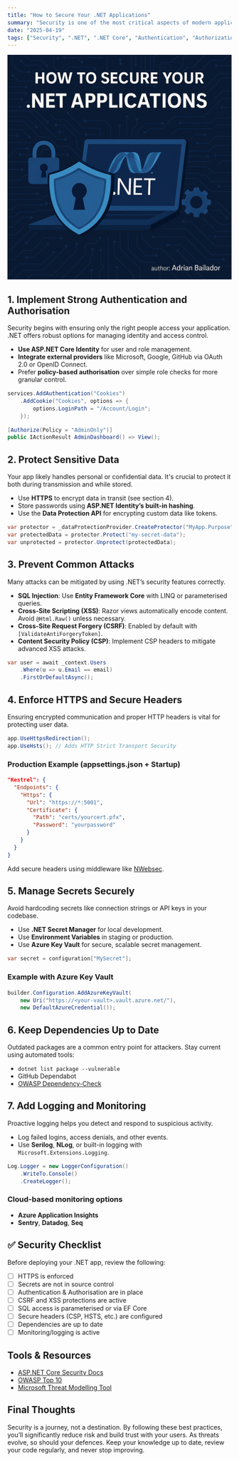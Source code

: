 ```yaml
---
title: "How to Secure Your .NET Applications"
summary: "Security is one of the most critical aspects of modern application development. In an era where data breaches and cyber threats are increasingly common, securing your .NET applications is not optional – it’s essential. This guide covers practical strategies and tools you can apply right now to make your applications safer and more resilient."
date: "2025-04-19"
tags: ["Security", ".NET", ".NET Core", "Authentication", "Authorization"]
---
```


![How to Secure Your .NET Applications](secure.png)

## 1. Implement Strong Authentication and Authorisation

Security begins with ensuring only the right people access your application. .NET offers robust options for managing identity and access control.

- **Use ASP.NET Core Identity** for user and role management.
- **Integrate external providers** like Microsoft, Google, GitHub via OAuth 2.0 or OpenID Connect.
- Prefer **policy-based authorisation** over simple role checks for more granular control.

```csharp
services.AddAuthentication("Cookies")
    .AddCookie("Cookies", options => {
        options.LoginPath = "/Account/Login";
    });
```

```csharp
[Authorize(Policy = "AdminOnly")]
public IActionResult AdminDashboard() => View();
```

## 2. Protect Sensitive Data

Your app likely handles personal or confidential data. It's crucial to protect it both during transmission and while stored.

- Use **HTTPS** to encrypt data in transit (see section 4).
- Store passwords using **ASP.NET Identity’s built-in hashing**.
- Use the **Data Protection API** for encrypting custom data like tokens.

```csharp
var protector = _dataProtectionProvider.CreateProtector("MyApp.Purpose");
var protectedData = protector.Protect("my-secret-data");
var unprotected = protector.Unprotect(protectedData);
```

## 3. Prevent Common Attacks

Many attacks can be mitigated by using .NET’s security features correctly.

- **SQL Injection**: Use **Entity Framework Core** with LINQ or parameterised queries.
- **Cross-Site Scripting (XSS)**: Razor views automatically encode content. Avoid `@Html.Raw()` unless necessary.
- **Cross-Site Request Forgery (CSRF)**: Enabled by default with `[ValidateAntiForgeryToken]`.
- **Content Security Policy (CSP)**: Implement CSP headers to mitigate advanced XSS attacks.

```csharp
var user = await _context.Users
    .Where(u => u.Email == email)
    .FirstOrDefaultAsync();
```

## 4. Enforce HTTPS and Secure Headers

Ensuring encrypted communication and proper HTTP headers is vital for protecting user data.

```csharp
app.UseHttpsRedirection();
app.UseHsts(); // Adds HTTP Strict Transport Security
```

### Production Example (appsettings.json + Startup)

```json
"Kestrel": {
  "Endpoints": {
    "Https": {
      "Url": "https://*:5001",
      "Certificate": {
        "Path": "certs/yourcert.pfx",
        "Password": "yourpassword"
      }
    }
  }
}
```

Add secure headers using middleware like [NWebsec](https://github.com/NWebsec/NWebsec).

## 5. Manage Secrets Securely

Avoid hardcoding secrets like connection strings or API keys in your codebase.

- Use **.NET Secret Manager** for local development.
- Use **Environment Variables** in staging or production.
- Use **Azure Key Vault** for secure, scalable secret management.

```csharp
var secret = configuration["MySecret"];
```

### Example with Azure Key Vault

```csharp
builder.Configuration.AddAzureKeyVault(
    new Uri("https://<your-vault>.vault.azure.net/"),
    new DefaultAzureCredential());
```

## 6. Keep Dependencies Up to Date

Outdated packages are a common entry point for attackers. Stay current using automated tools:

- `dotnet list package --vulnerable`
- GitHub Dependabot
- [OWASP Dependency-Check](https://owasp.org/www-project-dependency-check/)

## 7. Add Logging and Monitoring

Proactive logging helps you detect and respond to suspicious activity.

- Log failed logins, access denials, and other events.
- Use **Serilog**, **NLog**, or built-in logging with `Microsoft.Extensions.Logging`.

```csharp
Log.Logger = new LoggerConfiguration()
    .WriteTo.Console()
    .CreateLogger();
```

### Cloud-based monitoring options

- **Azure Application Insights**
- **Sentry**, **Datadog**, **Seq**

## ✅ Security Checklist

Before deploying your .NET app, review the following:

- [ ] HTTPS is enforced
- [ ] Secrets are not in source control
- [ ] Authentication & Authorisation are in place
- [ ] CSRF and XSS protections are active
- [ ] SQL access is parameterised or via EF Core
- [ ] Secure headers (CSP, HSTS, etc.) are configured
- [ ] Dependencies are up to date
- [ ] Monitoring/logging is active

## Tools & Resources

- [ASP.NET Core Security Docs](https://learn.microsoft.com/en-gb/aspnet/core/security/)
- [OWASP Top 10](https://owasp.org/www-project-top-ten/)
- [Microsoft Threat Modelling Tool](https://learn.microsoft.com/en-us/security/compass/threat-modeling-tool)

## Final Thoughts

Security is a journey, not a destination. By following these best practices, you’ll significantly reduce risk and build trust with your users. As threats evolve, so should your defences. Keep your knowledge up to date, review your code regularly, and never stop improving.
